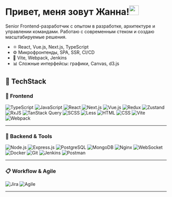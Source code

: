 # Привет, меня зовут Жанна!<img src="https://raw.githubusercontent.com/aemmadi/aemmadi/master/wave.gif" width="30px">

<!--
**ZhannaAV/ZhannaAV** is a ✨ _special_ ✨ repository because its `README.md` (this file) appears on your GitHub profile.

Here are some ideas to get you started: -->

Senior Frontend-разработчик с опытом в разработке, архитектуре и управлении командами. Работаю с современным стеком и создаю масштабируемые решения.

- ⚛️ React, Vue.js, Next.js, TypeScript
- ⚙️ Микрофронтенды, SPA, SSR, CI/CD
- 🚀 Vite, Webpack, Jenkins
- 📊 Сложные интерфейсы: графики, Canvas, d3.js
  
## 🧠 TechStack

### 🧩 **Frontend**
![TypeScript](https://img.shields.io/badge/-TypeScript-3178C6?style=flat&logo=typescript&logoColor=white)
![JavaScript](https://img.shields.io/badge/-JavaScript-F7DF1E?style=flat&logo=javascript&logoColor=black)
![React](https://img.shields.io/badge/-React-61DAFB?style=flat&logo=react)
![Next.js](https://img.shields.io/badge/-Next.js-000000?style=flat&logo=next.js)
![Vue.js](https://img.shields.io/badge/-Vue.js-4FC08D?style=flat&logo=vue.js)
![Redux](https://img.shields.io/badge/-Redux-764ABC?style=flat&logo=redux)
![Zustand](https://img.shields.io/badge/-Zustand-000000?style=flat&logo=zustand)
![RxJS](https://img.shields.io/badge/-RxJS-B7178C?style=flat&logo=reactivex)
![TanStack Query](https://img.shields.io/badge/-TanStack_Query-FF4154?style=flat&logo=react-query)
![SCSS](https://img.shields.io/badge/-SCSS-CC6699?style=flat&logo=sass)
![Less](https://img.shields.io/badge/-Less-1D365D?style=flat&logo=less)
![HTML](https://img.shields.io/badge/-HTML5-E34F26?style=flat&logo=html5)
![CSS](https://img.shields.io/badge/-CSS3-1572B6?style=flat&logo=css3)
![Vite](https://img.shields.io/badge/-Vite-646CFF?style=flat&logo=vite)
![Webpack](https://img.shields.io/badge/-Webpack-8DD6F9?style=flat&logo=webpack)

---

### 🔧 **Backend & Tools**
![Node.js](https://img.shields.io/badge/-Node.js-339933?style=flat&logo=node.js)
![Express.js](https://img.shields.io/badge/-Express-000000?style=flat&logo=express)
![PostgreSQL](https://img.shields.io/badge/-PostgreSQL-4169E1?style=flat&logo=postgresql)
![MongoDB](https://img.shields.io/badge/-MongoDB-47A248?style=flat&logo=mongodb)
![Nginx](https://img.shields.io/badge/-Nginx-009639?style=flat&logo=nginx)
![WebSocket](https://img.shields.io/badge/-WebSocket-010101?style=flat)
![Docker](https://img.shields.io/badge/-Docker-2496ED?style=flat&logo=docker)
![Git](https://img.shields.io/badge/-Git-F05032?style=flat&logo=git)
![Jenkins](https://img.shields.io/badge/-Jenkins-D24939?style=flat&logo=jenkins)
![Postman](https://img.shields.io/badge/-Postman-FF6C37?style=flat&logo=postman)

---

### 📋 **Workflow & Agile**
![Jira](https://img.shields.io/badge/-Jira-0052CC?style=flat&logo=jira)
![Agile](https://img.shields.io/badge/-Agile-FCA121?style=flat&logo=agile)

---
 

